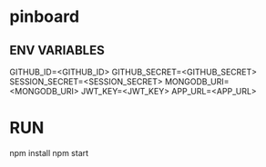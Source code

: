 # pinboard

## ENV VARIABLES

GITHUB_ID=<GITHUB_ID>
GITHUB_SECRET=<GITHUB_SECRET>
SESSION_SECRET=<SESSION_SECRET>
MONGODB_URI=<MONGODB_URI>
JWT_KEY=<JWT_KEY>
APP_URL=<APP_URL>

# RUN

npm install
npm start
